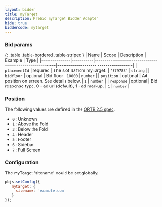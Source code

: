 ```yaml
---
layout: bidder
title: myTarget
description: Prebid myTarget Bidder Adapter
hide: true
biddercode: mytarget
---
```



### Bid params

{: .table .table-bordered .table-striped }
| Name          | Scope     | Description                                              | Example            | Type             |
|---------------|-----------|----------------------------------------------------------|--------------------|------------------|
| `placementId` | required  | The slot ID from myTarget.                               | `'379783'`         | `string`         |
| `bidfloor`    | optional  | Bid floor                                                | `10000`            | `number`         |
| `position`    | optional  | Ad position on screen. See details below.                | `1`                | `number`         |
| `response`    | optional  | Bid response type. 0 - ad url (default), 1 - ad markup.  | `1`                | `number`         |


### Position

The following values are defined in the [ORTB 2.5 spec](https://www.iab.com/wp-content/uploads/2016/03/OpenRTB-API-Specification-Version-2-5-FINAL.pdf).

+ `0` : Unknown
+ `1` : Above the Fold
+ `3` : Below the Fold
+ `4` : Header
+ `5` : Footer
+ `6` : Sidebar
+ `7` : Full Screen

### Configuration

The myTarget 'sitename' could be set globally:

```javascript
pbjs.setConfig({
   mytarget: {
     sitename: 'example.com'
   }
});
 ```
